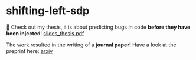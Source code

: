 # shifting-left-sdp

🐞 Check out my thesis, it is about predicting bugs in code **before they have been injected**!
[slides_thesis.pdf](https://github.com/user-attachments/files/20803513/slides_thesis.pdf)

The work resulted in the writing of a **journal paper!** Have a look at the preprint here: [arxiv](https://doi.org/10.48550/arXiv.2506.14290) 
